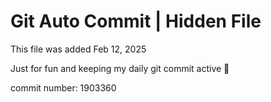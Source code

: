 # Git Auto Commit | Hidden File

This file was added Feb 12, 2025

Just for fun and keeping my daily git commit active 🤪

commit number: 1903360

